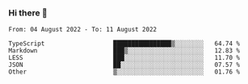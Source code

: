 ### Hi there 👋

<!--START_SECTION:waka-->

```text
From: 04 August 2022 - To: 11 August 2022

TypeScript                   ████████████████▒░░░░░░░░   64.74 %
Markdown                     ███▒░░░░░░░░░░░░░░░░░░░░░   12.83 %
LESS                         ███░░░░░░░░░░░░░░░░░░░░░░   11.70 %
JSON                         ██░░░░░░░░░░░░░░░░░░░░░░░   07.57 %
Other                        ▒░░░░░░░░░░░░░░░░░░░░░░░░   01.76 %
```

<!--END_SECTION:waka-->

<!--
**jtaox/jtaox** is a ✨ _special_ ✨ repository because its `README.md` (this file) appears on your GitHub profile.

Here are some ideas to get you started:

- 🔭 I’m currently working on ...
- 🌱 I’m currently learning ...
- 👯 I’m looking to collaborate on ...
- 🤔 I’m looking for help with ...
- 💬 Ask me about ...
- 📫 How to reach me: ...
- 😄 Pronouns: ...
- ⚡ Fun fact: ...
-->
